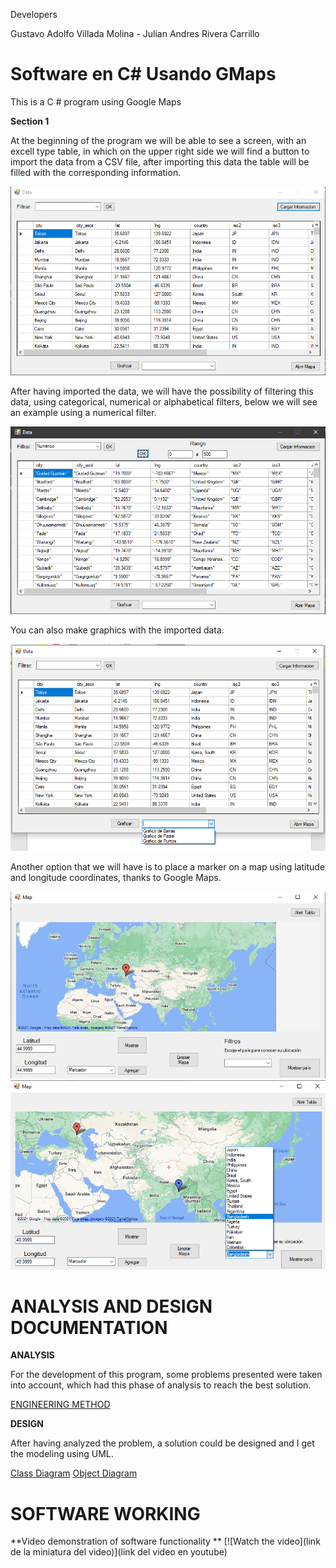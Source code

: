 Developers

Gustavo Adolfo Villada Molina -
Julian Andres Rivera Carrillo

# Software en C# Usando GMaps

This is a C # program using Google Maps

**Section 1**

At the beginning of the program we will be able to see a screen, with an excell type table, in which on the upper right side we will find a button to import the data from a CSV file, after importing this data the table will be filled with the corresponding information.

![Initial Screen](https://github.com/JulianAndresRiveraCarrillo/Gmaps/blob/main/Gmaps/data/Captura1.PNG)


After having imported the data, we will have the possibility of filtering this data, using categorical, numerical or alphabetical filters, below we will see an example using a numerical filter.

![Initial Screen](https://github.com/JulianAndresRiveraCarrillo/Gmaps/blob/main/Gmaps/data/Captura2.PNG)

You can also make graphics with the imported data.

![Initial Screen](https://github.com/JulianAndresRiveraCarrillo/Gmaps/blob/main/Gmaps/data/IMAGEN3.png)


Another option that we will have is to place a marker on a map using latitude and longitude coordinates, thanks to Google Maps.

![Map Screen](https://github.com/JulianAndresRiveraCarrillo/Gmaps/blob/main/Gmaps/data/IMAGEN4.jpg)
![Map Screen](https://github.com/JulianAndresRiveraCarrillo/Gmaps/blob/main/Gmaps/data/IMAGEN5.png)




# ANALYSIS AND DESIGN DOCUMENTATION

**ANALYSIS**

For the development of this program, some problems presented were taken into account, which had this phase of analysis to reach the best solution.

[ENGINEERING METHOD](https://github.com/JulianAndresRiveraCarrillo/Gmaps/blob/main/Documentation/Metodo_Ingenier%C3%ADa.pdf)



**DESIGN**

After having analyzed the problem, a solution could be designed and I get the modeling using UML.

[Class Diagram](https://github.com/JulianAndresRiveraCarrillo/Gmaps/blob/main/Documentation/Metodo_Ingenier%C3%ADa.pdf)
[Object Diagram](https://github.com/JulianAndresRiveraCarrillo/Gmaps/blob/main/Documentation/Metodo_Ingenier%C3%ADa.pdf)


# SOFTWARE WORKING

**Video demonstration of software functionality **
[![Watch the video](link de la miniatura del video)](link del video en youtube)

